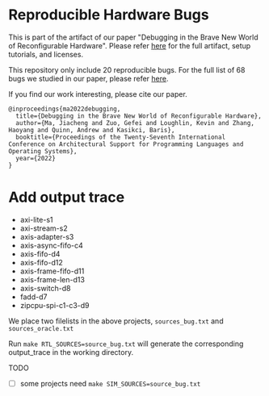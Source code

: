# Reproducible Hardware Bugs


This is part of the artifact of our paper "Debugging in the Brave New World of Reconfigurable Hardware". Please refer [here](https://github.com/efeslab/asplos22-hardware-debugging-artifact) for the full artifact, setup tutorials, and licenses.

This repository only include 20 reproducible bugs. For the full list of 68 bugs we studied in our paper, please refer [here](https://docs.google.com/spreadsheets/d/1GonADjkm878iRs2noQFXW5AidY4KiiJfTPJyIq-3Z4I/edit?usp=sharing).

If you find our work interesting, please cite our paper.

```
@inproceedings{ma2022debugging,
  title={Debugging in the Brave New World of Reconfigurable Hardware},
  author={Ma, Jiacheng and Zuo, Gefei and Loughlin, Kevin and Zhang, Haoyang and Quinn, Andrew and Kasikci, Baris},
  booktitle={Proceedings of the Twenty-Seventh International Conference on Architectural Support for Programming Languages and Operating Systems},
  year={2022}
}
```


# Add output trace
- axi-lite-s1
- axi-stream-s2
- axis-adapter-s3
- axis-async-fifo-c4
- axis-fifo-d4
- axis-fifo-d12
- axis-frame-fifo-d11
- axis-frame-len-d13
- axis-switch-d8
- fadd-d7
- zipcpu-spi-c1-c3-d9

We place two filelists in the above projects, `sources_bug.txt` and `sources_oracle.txt`

Run `make RTL_SOURCES=source_bug.txt` will generate the corresponding output_trace in the working directory.

TODO
- [ ] some projects need `make SIM_SOURCES=source_bug.txt`
